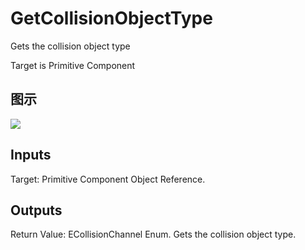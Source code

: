 # GetCollisionObjectType

Gets the collision object type

Target is Primitive Component

## 图示

![]($-20221218-18185732.png)

## Inputs

Target: Primitive Component Object Reference.  

## Outputs

Return Value: ECollisionChannel Enum. Gets the collision object type.

